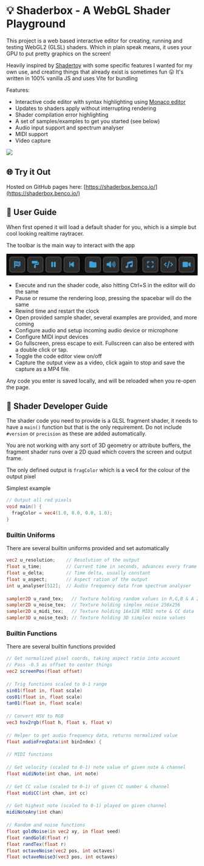 # 💡 Shaderbox - A WebGL Shader Playground

This project is a web based interactive editor for creating, running and testing WebGL2 (GLSL) shaders. Which in plain speak means, it uses your GPU to put pretty graphics on the screen!

Heavily inspired by [Shadertoy](https://www.shadertoy.com/) with some specific features I wanted for my own use, and creating things that already exist is sometimes fun 😛 It's written in 100% vanilla JS and uses Vite for bundling

Features:

- Interactive code editor with syntax highlighting using [Monaco editor](https://microsoft.github.io/monaco-editor/)
- Updates to shaders apply without interrupting rendering
- Shader compilation error highlighting
- A set of samples/examples to get you started (see below)
- Audio input support and spectrum analyser
- MIDI support
- Video capture

![](./etc/screencap.png)

## 🌐 Try it Out

Hosted on GitHub pages here: [https://shaderbox.benco.io/](https://shaderbox.benco.io/)

## 🚦 User Guide

When first opened it will load a default shader for you, which is a simple but cool looking realtime raytracer.

The toolbar is the main way to interact with the app

![toolbar](./etc/toolbar.png)

- Execute and run the shader code, also hitting Ctrl+S in the editor will do the same
- Pause or resume the rendering loop, pressing the spacebar will do the same
- Rewind time and restart the clock
- Open provided sample shader, several examples are provided, and more coming
- Configure audio and setup incoming audio device or microphone
- Configure MIDI input devices
- Go fullscreen, press escape to exit. Fullscreen can also be entered with a double click or tap.
- Toggle the code editor view on/off
- Capture the output view as a video, click again to stop and save the capture as a MP4 file.

Any code you enter is saved locally, and will be reloaded when you re-open the page.

## 🔦 Shader Developer Guide

The shader code you need to provide is a GLSL fragment shader, it needs to have a `main()` function but that is the only requirement. Do not include `#version` or `precision` as these are added automatically.

You are not working with any sort of 3D geometry or attribute buffers, the fragment shader runs over a 2D quad which covers the screen and output frame.

The only defined output is `fragColor` which is a vec4 for the colour of the output pixel

Simplest example

```glsl
// Output all red pixels
void main() {
  fragColor = vec4(1.0, 0.0, 0.0, 1.0);
}
```

### Builtin Uniforms

There are several builtin uniforms provided and set automatically

```glsl
vec2 u_resolution;    // Resolution of the output
float u_time;         // Current time in seconds, advances every frame
float u_delta;        // Time delta, usually constant
float u_aspect;       // Aspect ration of the output
int u_analyser[512];  // Audio frequency data from spectrum analyser

sampler2D u_rand_tex;   // Texture holding random values in R,G,B & A 256x256
sampler2D u_noise_tex;  // Texture holding simplex noise 256x256
sampler2D u_midi_tex;   // Texture holding 16x128 MIDI note & CC data
sampler3D u_noise_tex3; // Texture holding 3D simplex noise values
```

### Builtin Functions

There are several builtin functions provided

```glsl
// Get normalized pixel coords, taking aspect ratio into account
// Pass -0.5 as offset to center things
vec2 screenPos(float offset)

// Trig functions scaled to 0-1 range
sin01(float in, float scale)
cos01(float in, float scale)
tan01(float in, float scale)

// Convert HSV to RGB
vec3 hsv2rgb(float h, float s, float v)

// Helper to get audio frequency data, returns normalized value
float audioFreqData(int binIndex) {

// MIDI functions

// Get velocity (scaled to 0-1) note value of given note & channel
float midiNote(int chan, int note)

// Get CC value (scaled to 0-1) of given CC number & channel
float midiCC(int chan, int cc)

// Get highest note (scaled to 0-1) played on given channel
midiNoteAny(int chan)

// Random and noise functions
float goldNoise(in vec2 xy, in float seed)
float randGold(float r)
float randTex(float r)
float octaveNoise(vec2 pos, int octaves)
float octaveNoise3(vec3 pos, int octaves)
```
